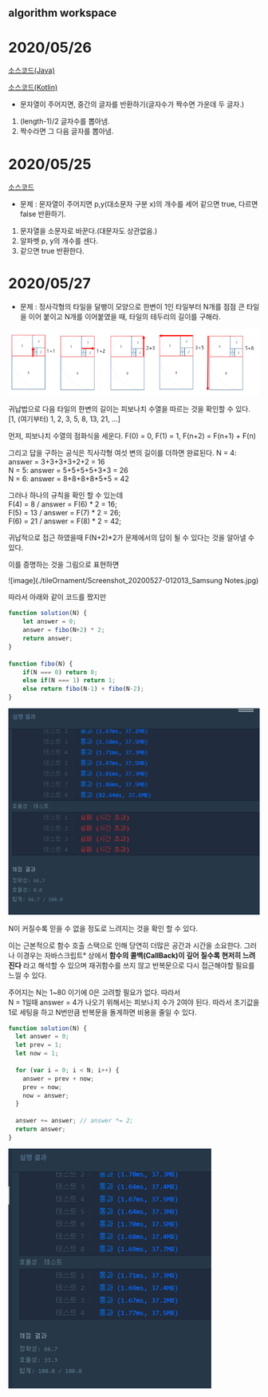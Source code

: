 ## algorithm workspace

# 2020/05/26

[소스코드(Java)](./GetMidCharacter/src/GetMidCharacter.java)

[소스코드(Kotlin)](./GetMidCharacter/src/getMidCharacter.kt)

- 문자열이 주어지면, 중간의 글자를 반환하기(글자수가 짝수면 가운데 두 글자.)

1. (length-1)/2 글자수를 뽑아냄.
2. 짝수라면 그 다음 글자를 뽑아냄.

# 2020/05/25

[소스코드](./pAndYCounter/src/PAndYCounter.java)

- 문제 : 문자열이 주어지면 p,y(대소문자 구분 x)의 개수를 세어 같으면 true, 다르면 false 반환하기.

1. 문자열을 소문자로 바꾼다.(대문자도 상관없음.)
2. 알파벳 p, y의 개수를 센다.
3. 같으면 true 반환한다.

# 2020/05/27

- 문제 : 정사각형의 타일을 달팽이 모양으로 한변이 1인 타일부터 N개를 점점 큰 타일을 이어 붙이고 N개를 이어붙였을 때, 타일의 테두리의 길이를 구해라.

![image](./tileOrnament/tiles.png)

귀납법으로 다음 타일의 한변의 길이는 피보나치 수열을 따르는 것을 확인할 수 있다.  
[1, (여기부터) 1, 2, 3, 5, 8, 13, 21, …]

먼저, 피보나치 수열의 점화식을 세운다.
F(0) = 0, F(1) = 1, F(n+2) = F(n+1) + F(n)

그리고 답을 구하는 공식은 직사각형 여섯 변의 길이를 더하면 완료된다.
N = 4: answer = 3+3+3+3+2+2 = 16  
N = 5: answer = 5+5+5+5+3+3 = 26  
N = 6: answer = 8+8+8+8+5+5 = 42  

그러나 하나의 규칙을 확인 할 수 있는데  
F(4) = 8 / answer = F(6) \* 2 = 16;  
F(5) = 13 / answer = F(7) \* 2 = 26;  
F(6) = 21 / answer = F(8) \* 2 = 42;  

귀납적으로 접근 하였을때 F(N+2)\*2가 문제에서의 답이 될 수 있다는 것을 알아낼 수 있다.

이를 증명하는 것을 그림으로 표현하면  

![image](./tileOrnament/Screenshot_20200527-012013_Samsung Notes.jpg)


따라서 아래와 같이 코드를 짰지만

```javascript
function solution(N) {
    let answer = 0;
    answer = fibo(N+2) * 2;
    return answer;
}

function fibo(N) {
    if(N === 0) return 0;
    else if(N === 1) return 1;
    else return fibo(N-1) + fibo(N-2);
}
```

![image](./tileOrnament/code1.png)

N이 커질수록 믿을 수 없을 정도로 느려지는 것을 확인 할 수 있다.

이는 근본적으로 함수 호출 스택으로 인해 당연히 더많은 공간과 시간을 소요한다. 그러나 이경우는 자바스크립트° 상에서 **함수의 콜백(CallBack)이 깊어 질수록 현저히 느려진다** 라고 해석할 수 있으며
재귀함수를 쓰지 않고 반복문으로 다시 접근해야할 필요를 느낄 수 있다.

주어지는 N는 1~80 이기에 0은 고려할 필요가 없다. 따라서  
N = 1일때 answer = 4가 나오기 위해서는 피보나치 수가 2여야 된다. 따라서 초기값을 1로 세팅을 하고 N번만큼 반복문을 돌게하면 비용을 줄일 수 있다.


```javascript
function solution(N) {
  let answer = 0;
  let prev = 1;
  let now = 1;

  for (var i = 0; i < N; i++) {
    answer = prev + now;
    prev = now;
    now = answer;
  }

  answer += answer; // answer *= 2;
  return answer;
}
```

![image](./tileOrnament/code2.png)
